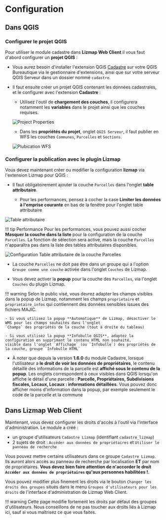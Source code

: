 # Configuration

## Dans QGIS

### Configurer le projet QGIS

Pour utiliser le module cadastre dans **Lizmap Web Client** il vous faut d'abord configurer un **projet QGIS** :

* Vous aurez besoin d'installer l'extension QGIS [Cadastre](https://github.com/3liz/QgisCadastrePlugin)
sur votre QGIS Bureautique via le gestionnaire d'extensions, ainsi que sur votre serveur QGIS Serveur
dans un dossier nommé `cadastre`.

* Il faut ensuite créer un projet QGIS contenant les données cadastrales, et le configurer
avec l'extension **Cadastre** :

    - Utilisez l'outil de **chargement des couches**, il configurera notamment les **variables** dans le projet
  ainsi que les couches requises.

    ![Project Properties](media/load_data.png)

    - Dans les **propriétés du projet**, onglet `QGIS Serveur`, il faut publier en WFS les couches
  `Communes`, `Parcelles` et `Sections`.

    ![Plubication WFS](media/wfs_properties.png)

### Configurer la publication avec le plugin Lizmap

Vous devez maintenant créer ou modifier la configuration **lizmap** via l'extension Lizmap pour QGIS :

* Il faut obligatoirement ajouter la couche `Parcelles` dans l'onglet **table attributaire**.

    - Pour les performances, pensez à cocher la case **Limiter les données à l'emprise courante** en bas de la fenêtre
      pour l'onglet table attributaire

![Table attributaire](media/table_attributaire.png)

!!! tip Performance
    Pour les performances, vous pouvez aussi cocher **Masquer la couche dans la liste** pour la configuration de la
    couche `Parcelles`. La fonction de sélection sera active, mais la couche `Parcelles` n'apparaîtra pas dans la liste des
    tables attributaires disponibles.

![Configuration Table attributaire de la couche Parcelles](media/table_attributaire_parcelles.png)

* La couche `Parcelles` ne doit pas être dans un groupe qui a l'option `Groupe comme une couche` activée
dans l'onglet `Couches` de Lizmap.

* Vous devez activer la **popup** pour la couche des `Parcelles`, via l'onglet `Couches` du plugin Lizmap.

!!! warning
    Selon le public visé, vous devrez adapter les champs visibles dans la popup de Lizmap,
    notamment les champs `proprietaire` et `proprietaire_infos` qui contiennent des données sensibles issues
    des fichiers MAJIC.

    - Si vous utilisez la popup **Automatique** de Lizmap, désactiver le WMS pour les champs souhaités dans l'onglet
    `Champs` des propriétés de la couche (tout à droite du tableau)

    - Si vous utilisez la popup **Infobulle QGIS**, adaptez la configuration en supprimant le contenu HTML non souhaité,
    visible dans l'onglet `Affichage` (ou `Infobulle`) des propriétés de la couche, groupe `Infobulle HTML`

* À noter que depuis la version **1.6.0** du module Cadastre, lorsque l'utilisateur a
**le droit de voir les données de propriétaires**, le contenu détaillé des informations de la parcelle est
**affiché sous le contenu de la popup**. Les onglets correspondent à ceux visibles dans QGIS lorsqu'on
affiche le détail d'une parcelle : **Parcelle, Propriétaires, Subdivisions fiscales, Locaux,
Locaux : informations détaillées**. Vous pouvez donc afficher moins d'information dans la popup,
par exemple seulement le code de la parcelle et la commune

## Dans Lizmap Web Client

Maintenant, vous devez configurer les droits d'accès à l'outil via l'interface d'administration.
Le module a créé :

* un groupe d'utilisateurs `Cadastre Lizmap` (identifiant `cadastre_lizmap`)
* 2 sujets de droit : `Accéder aux données de propriétaires` et `Utiliser le panneau de recherche`

Vous pouvez mettre certains utilisateurs dans ce groupe `Cadastre Lizmap`. Ils auront alors accès
au panneau de recherche par localisation **ET** par nom de propriétaires. **Vous devez bien faire
attention de n'accorder le droit `Accéder aux données de propriétaires` qu'aux personnes habilitées !**.

Vous pouvez modifier plus finement les droits via le bouton `Changer les droits des groupes` situés
dans le menu `Groupes d'utilisateurs pour les droits` de l'interface d'administration de Lizmap Web Client.

!!! warning
    Cette page modifie fortement les droits par défaut des groupes d'utilisateurs.
    Nous conseillons de ne pas toucher aux droits liés à Lizmap ici, sauf si vous maîtrisez ce que vous faites.
